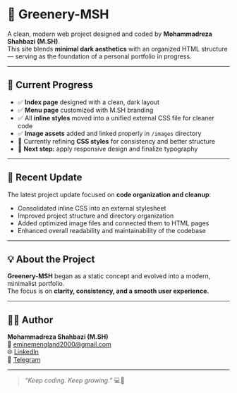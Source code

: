 # 🌿 Greenery-MSH

A clean, modern web project designed and coded by **Mohammadreza Shahbazi (M.SH)**.  
This site blends **minimal dark aesthetics** with an organized HTML structure — serving as the foundation of a personal portfolio in progress.

---

## 🚀 Current Progress

- ✅ **Index page** designed with a clean, dark layout  
- ✅ **Menu page** customized with M.SH branding  
- ✅ All **inline styles** moved into a unified external CSS file for cleaner code  
- ✅ **Image assets** added and linked properly in `/images` directory  
- 🔧 Currently refining **CSS styles** for consistency and better structure  
- 🎯 **Next step:** apply responsive design and finalize typography  

---

## 💾 Recent Update

The latest project update focused on **code organization and cleanup**:

- Consolidated inline CSS into an external stylesheet  
- Improved project structure and directory organization  
- Added optimized image files and connected them to HTML pages  
- Enhanced overall readability and maintainability of the codebase  

---

## 💡 About the Project

**Greenery-MSH** began as a static concept and evolved into a modern, minimalist portfolio.  
The focus is on **clarity, consistency, and a smooth user experience.**

---

## 👨‍💻 Author

**Mohammadreza Shahbazi (M.SH)**  
📧 [eminemengland2000@gmail.com](mailto:eminemengland2000@gmail.com)  
🌐 [LinkedIn](https://www.linkedin.com/in/mohammadreza-shahbazi-313sh/)  
💬 [Telegram](https://t.me/STANsoSAD)

---

> _“Keep coding. Keep growing.”_ 💻🌿
